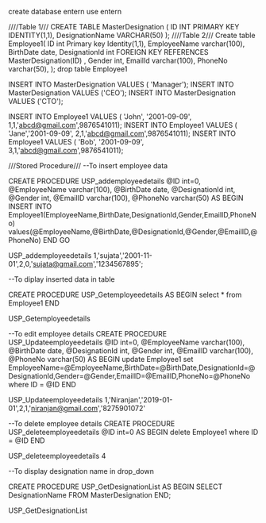 create database entern
use entern

////Table 1///
CREATE TABLE MasterDesignation (
ID INT PRIMARY KEY IDENTITY(1,1),
DesignationName VARCHAR(50)
);
////Table 2///
Create table Employee1(
ID int Primary key Identity(1,1),
EmployeeName varchar(100),
BirthDate date,
DesignationId int FOREIGN KEY REFERENCES MasterDesignation(ID) ,
Gender int,
EmailId varchar(100),
PhoneNo varchar(50),
);
drop table Employee1


INSERT INTO MasterDesignation VALUES ( 'Manager');
INSERT INTO MasterDesignation VALUES ('CEO');
INSERT INTO MasterDesignation VALUES ('CTO');

INSERT INTO Employee1 VALUES ( 'John', '2001-09-09', 1,1,'abcd@gmail.com',9876541011);
INSERT INTO Employee1 VALUES ( 'Jane','2001-09-09', 2,1,'abcd@gmail.com',9876541011);
INSERT INTO Employee1 VALUES ( 'Bob', '2001-09-09', 3,1,'abcd@gmail.com',9876541011);

///Stored Procedure///
--To insert employee data

CREATE PROCEDURE USP_addemployeedetails 
@ID int=0,
@EmployeeName varchar(100),
@BirthDate date,
@DesignationId int, 
@Gender int,
@EmailID varchar(100),
@PhoneNo varchar(50)
AS
BEGIN
INSERT INTO Employee1(EmployeeName,BirthDate,DesignationId,Gender,EmailID,PhoneNo)
values(@EmployeeName,@BirthDate,@DesignationId,@Gender,@EmailID,@PhoneNo)
END
GO

USP_addemployeedetails 1,'sujata','2001-11-01',2,0,'sujata@gmail.com','1234567895';


--To diplay inserted data in table

CREATE PROCEDURE USP_Getemployeedetails 
AS
BEGIN
select * from Employee1
END

USP_Getemployeedetails


--To edit employee details 
CREATE PROCEDURE USP_Updateemployeedetails 
@ID int=0,
@EmployeeName varchar(100),
@BirthDate date,
@DesignationId int, 
@Gender int,
@EmailID varchar(100),
@PhoneNo varchar(50)
AS
BEGIN
update Employee1 set EmployeeName=@EmployeeName,BirthDate=@BirthDate,DesignationId=@DesignationId,Gender=@Gender,EmailID=@EmailID,PhoneNo=@PhoneNo where ID = @ID
END

USP_Updateemployeedetails 1,'Niranjan','2019-01-01',2,1,'niranjan@gmail.com','8275901072'


--To delete employee details
CREATE PROCEDURE USP_deleteemployeedetails 
@ID int=0
AS
BEGIN
delete Employee1  where ID = @ID
END

USP_deleteemployeedetails 4

--To display designation name in drop_down


CREATE PROCEDURE USP_GetDesignationList
 AS
BEGIN
    SELECT DesignationName FROM MasterDesignation
END;

USP_GetDesignationList

